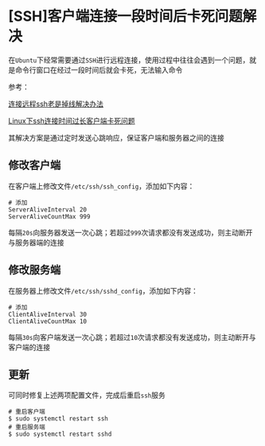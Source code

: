 
# [SSH]客户端连接一段时间后卡死问题解决

在`Ubuntu`下经常需要通过`SSH`进行远程连接，使用过程中往往会遇到一个问题，就是命令行窗口在经过一段时间后就会卡死，无法输入命令

参考：

[连接远程ssh老是掉线解决办法](https://blog.csdn.net/qq_39846820/article/details/103371782)

[Linux下ssh连接时间过长客户端卡死问题](https://blog.csdn.net/zhangwei_2010/article/details/105239604)

其解决方案是通过定时发送心跳响应，保证客户端和服务器之间的连接

## 修改客户端

在客户端上修改文件`/etc/ssh/ssh_config`，添加如下内容：

```
# 添加
ServerAliveInterval 20
ServerAliveCountMax 999
```

每隔`20s`向服务器发送一次心跳；若超过`999`次请求都没有发送成功，则主动断开与服务器端的连接

## 修改服务端

在服务器上修改文件`/etc/ssh/sshd_config`，添加如下内容：

```
# 添加
ClientAliveInterval 30
ClientAliveCountMax 10
```

每隔`30s`向客户端发送一次心跳；若超过`10`次请求都没有发送成功，则主动断开与客户端的连接

## 更新

可同时修复上述两项配置文件，完成后重启`ssh`服务

```
# 重启客户端
$ sudo systemctl restart ssh
# 重启服务端
$ sudo systemctl restart sshd
```